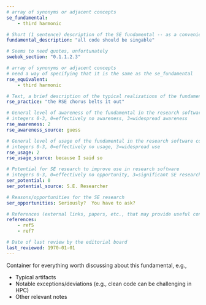 ```yaml
---
# array of synonyms or adjacent concepts
se_fundamental:
    - third harmonic

# Short (1 sentence) description of the SE fundamental -- as a convenience
fundamental_description: "all code should be singable"

# Seems to need quotes, unfortunately
swebok_section: "0.1.1.2.3"

# array of synonyms or adjacent concepts
# need a way of specifying that it is the same as the se_fundamental
rse_equivalent:
    - third harmonic

# Text, a brief description of the typical realizations of the fundamental, in RSE practice
rse_practice: "the RSE chorus belts it out"

# General level of awareness of the fundamental in the research software community
# integers 0-3, 0=effectively no awareness, 3=widespread awareness
rse_awareness: 2
rse_awareness_source: guess

# General level of usage of the fundamental in the research software community
# integers 0-3, 0=effectively no usage, 3=widespread use
rse_usage: 2
rse_usage_source: because I said so

# Potential for SE research to improve use in research software
# integers 0-3, 0=effectively no opportunity, 3=significant SE research beneficial
ser_potential: 0
ser_potential_source: S.E. Researcher

# Reasons/opportunities for the SE research
ser_opportunities: Seriously?  You have to ask?

# References (external links, papers, etc., that may provide useful connections)
references:
    - ref5
    - ref7

# Date of last review by the editorial board
last_reviewed: 1970-01-01
---
```

Container for everything worth discussing about this fundamental, e.g., 

* Typical artifacts
* Notable exceptions/deviations (e.g., clean code can be challenging in HPC)
* Other relevant notes
